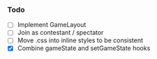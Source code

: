 
### Todo

- [ ] Implement GameLayout
- [ ] Join as contestant / spectator
- [ ] Move .css into inline styles to be consistent
- [x] Combine gameState and setGameState hooks
